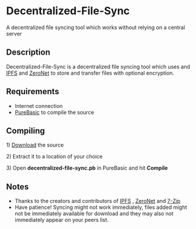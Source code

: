 # Decentralized-File-Sync
A decentralized file syncing tool which works without relying on a central server

<h2>Description</h2>
<p>Decentralized-File-Sync is a decentralized file syncing tool which uses and <a href="https://ipfs.io" title="IPFS">IPFS</a> and <a href="https://zeronet.io" title="ZeroNet">ZeroNet</a> to store and transfer files with optional encryption.</p>

<h2>Requirements</h2>
<ul>
<li>Internet connection</li>
<li><a href="https://www.purebasic.com/">PureBasic</a> to compile the source</li>
</ul>

<h2>Compiling</h2>
<p> 1) <a href="https://github.com/99fk/Decentralized-File-Sync/archive/master.zip">Download</a> the source</p>
<p> 2) Extract it to a location of your choice</p>
<p> 3) Open <b>decentralized-file-sync.pb</b> in PureBasic and hit <b>Compile</b></p>

<h2>Notes</h2>

<ul>

<li>Thanks to the creators and contributors of <a href="https://www.ipfs.io" title="IPFS">IPFS</a> , <a href="https://www.zeronet.io" title="ZeroNet">ZeroNet</a> and <a href="https://www.7-zip.org" title="7-Zip">7-Zip</a> </li>

<li>Have patience! Syncing might not work immediately, files added might not be immediately available for download and they may also not immediately appear on your peers list.</li>
</ul>
